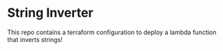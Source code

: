 # String Inverter
This repo contains a terraform configuration to deploy a lambda function that inverts strings!